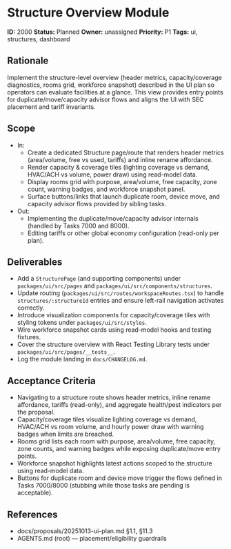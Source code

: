 # Structure Overview Module

**ID:** 2000
**Status:** Planned
**Owner:** unassigned
**Priority:** P1
**Tags:** ui, structures, dashboard

## Rationale
Implement the structure-level overview (header metrics, capacity/coverage diagnostics, rooms grid, workforce snapshot) described in the UI plan so operators can evaluate facilities at a glance.
This view provides entry points for duplicate/move/capacity advisor flows and aligns the UI with SEC placement and tariff invariants.

## Scope
- In:
  - Create a dedicated Structure page/route that renders header metrics (area/volume, free vs used, tariffs) and inline rename affordance.
  - Render capacity & coverage tiles (lighting coverage vs demand, HVAC/ACH vs volume, power draw) using read-model data.
  - Display rooms grid with purpose, area/volume, free capacity, zone count, warning badges, and workforce snapshot panel.
  - Surface buttons/links that launch duplicate room, device move, and capacity advisor flows provided by sibling tasks.
- Out:
  - Implementing the duplicate/move/capacity advisor internals (handled by Tasks 7000 and 8000).
  - Editing tariffs or other global economy configuration (read-only per plan).

## Deliverables
- Add a `StructurePage` (and supporting components) under `packages/ui/src/pages` and `packages/ui/src/components/structures`.
- Update routing (`packages/ui/src/routes/workspaceRoutes.tsx`) to handle `structures/:structureId` entries and ensure left-rail navigation activates correctly.
- Introduce visualization components for capacity/coverage tiles with styling tokens under `packages/ui/src/styles`.
- Wire workforce snapshot cards using read-model hooks and testing fixtures.
- Cover the structure overview with React Testing Library tests under `packages/ui/src/pages/__tests__`.
- Log the module landing in `docs/CHANGELOG.md`.

## Acceptance Criteria
- Navigating to a structure route shows header metrics, inline rename affordance, tariffs (read-only), and aggregate health/pest indicators per the proposal.
- Capacity/coverage tiles visualize lighting coverage vs demand, HVAC/ACH vs room volume, and hourly power draw with warning badges when limits are breached.
- Rooms grid lists each room with purpose, area/volume, free capacity, zone counts, and warning badges while exposing duplicate/move entry points.
- Workforce snapshot highlights latest actions scoped to the structure using read-model data.
- Buttons for duplicate room and device move trigger the flows defined in Tasks 7000/8000 (stubbing while those tasks are pending is acceptable).

## References
- docs/proposals/20251013-ui-plan.md §1.1, §11.3
- AGENTS.md (root) — placement/eligibility guardrails
